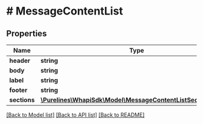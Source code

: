 # # MessageContentList

## Properties

Name | Type | Description | Notes
------------ | ------------- | ------------- | -------------
**header** | **string** |  | [optional]
**body** | **string** |  | [optional]
**label** | **string** |  | [optional]
**footer** | **string** |  | [optional]
**sections** | [**\Purelines\WhapiSdk\Model\MessageContentListSectionsInner[]**](MessageContentListSectionsInner.md) |  | [optional]

[[Back to Model list]](../../README.md#models) [[Back to API list]](../../README.md#endpoints) [[Back to README]](../../README.md)
